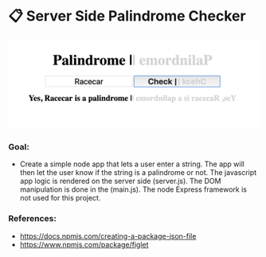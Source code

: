 # 📋 Server Side Palindrome Checker

![Preview](/img/preview.png)

### Goal:

- Create a simple node app that lets a user enter a string. The app will then let the user know if the string is a palindrome or not. The javascript app logic is rendered on the server side (server.js). The DOM manipulation is done in the (main.js). The node Express framework is not used for this project.

### References:

- https://docs.npmjs.com/creating-a-package-json-file
- https://www.npmjs.com/package/figlet
